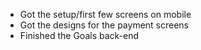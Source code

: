 - Got the setup/first few screens on mobile
- Got the designs for the payment screens
- Finished the Goals back-end

